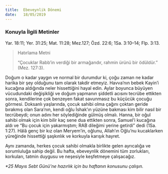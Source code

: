 ```yaml
---
title:  Ebeveynlik Dönemi
date:   18/05/2019
---
```


### Konuyla İlgili Metinler
Yar. 18:11; Yer. 31:25; Mat. 11:28; Mez.127; Özd. 22:6; 1Sa. 3:10–14; Flp. 3:13.

> <p>Hatırlama Metni</p>
> “Çocuklar Rabb’in verdiği bir armağandır, rahmin ürünü bir ödüldür.” (Mez. 127:3).

Doğum o kadar yaygın ve normal bir durumdur ki, çoğu zaman ne kadar harika bir şey olduğunu tam olarak takdir etmeyiz. Havva’nın bebek Kayin’i kucağına aldığında neler hissettiğini hayal edin. Aylar boyunca büyüyen vücudundaki değişikliği ve doğum yapmanın şiddetli acısını tecrübe ettikten sonra, kendilerine çok benzeyen fakat savunmasız bu küçücük çocuğu görmesi. Doksanlı yaşlarında, çocuk sahibi olma çağını çoktan geride bırakmış olan Sara’nın, kendi oğlu İshak’ın yüzüne bakması kim bilir nasıl bir tecrübeydi; onun adını her söylediğinde gülmüş olmalı. Hanna, bir oğul sahibi olmak için kim bilir kaç sene dua ettikten sonra, Samuel’i kucağına aldı ve “Bu çocuk için yakarmıştım; RAB dileğimi yerine getirdi” dedi (1Sa. 1:27). Hâlâ genç bir kız olan Meryem’in, oğlunu, Allah’ın Oğlu’nu kucaklarken yüreğinde hissettiği şaşkınlık ve korkuyla karışık hayret.

Aynı zamanda, herkes çocuk sahibi olmakla birlikte gelen ayrıcalığa ve sorumluluğa sahip değil. Bu hafta, ebeveynlik dönemini tüm zorlukları, korkuları, tatmin duygusu ve neşesiyle keşfetmeye çalışacağız.

_*25 Mayıs Sebt Günü’ne hazırlık için bu haftanın konusunu çalışın._